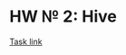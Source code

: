 # HW № 2: Hive
[Task link](https://github.com/netcitizenrus/MADE_BigData_2021/blob/main/HW2%20-%20Hive.pdf)  
